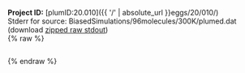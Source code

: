**Project ID:** [plumID:20.010]({{ '/' | absolute_url }}eggs/20/010/)  
Stderr for source:  BiasedSimulations/96molecules/300K/plumed.dat   
(download [zipped raw stdout](plumed.dat.plumed.stdout.txt.zip))  
{% raw %}
<pre>
</pre>
{% endraw %}
